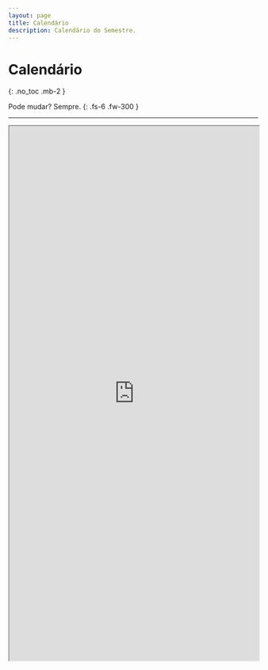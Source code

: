 ```yaml
---
layout: page
title: Calendário
description: Calendário do Semestre.
---
```


# Calendário
{: .no_toc .mb-2 }

Pode mudar? Sempre.
{: .fs-6 .fw-300 }

---

<iframe width="100%" height="1080" src="https://docs.google.com/spreadsheets/d/e/2PACX-1vT0zTiklBtZEMt0uo1QZ3iCzKMndJOPcy49SqSB3oll3Y3yU070tszB6dF1HfDdQTpSq9O-U1DJqfmL/pubhtml?gid=0&amp;single=true&amp;widget=true&amp;headers=false">
